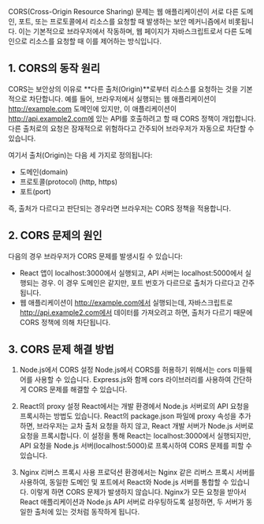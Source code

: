 CORS(Cross-Origin Resource Sharing) 문제는 웹 애플리케이션이 서로 다른 도메인, 포트, 또는 프로토콜에서 리소스를 요청할 때 발생하는 보안 메커니즘에서 비롯됩니다. 이는 기본적으로 브라우저에서 작동하며, 웹 페이지가 자바스크립트로서 다른 도메인으로 리소스를 요청할 때 이를 제어하는 방식입니다.

## 1. CORS의 동작 원리
CORS는 보안상의 이유로 **다른 출처(Origin)**로부터 리소스를 요청하는 것을 기본적으로 차단합니다. 예를 들어, 브라우저에서 실행되는 웹 애플리케이션이 http://example.com 도메인에 있지만, 이 애플리케이션이 http://api.example2.com에 있는 API를 호출하려고 할 때 CORS 정책이 개입합니다. 다른 출처로의 요청은 잠재적으로 위험하다고 간주되어 브라우저가 자동으로 차단할 수 있습니다.

여기서 출처(Origin)는 다음 세 가지로 정의됩니다:
- 도메인(domain)
- 프로토콜(protocol) (http, https)
- 포트(port)

즉, 출처가 다르다고 판단되는 경우라면 브라우저는 CORS 정책을 적용합니다.

## 2. CORS 문제의 원인
다음의 경우 브라우저가 CORS 문제를 발생시킬 수 있습니다:
- React 앱이 localhost:3000에서 실행되고, API 서버는 localhost:5000에서 실행되는 경우. 이 경우 도메인은 같지만, 포트 번호가 다르므로 출처가 다르다고 간주됩니다.
- 웹 애플리케이션이 http://example.com에서 실행되는데, 자바스크립트로 http://api.example2.com에서 데이터를 가져오려고 하면, 출처가 다르기 때문에 CORS 정책에 의해 차단됩니다.

## 3. CORS 문제 해결 방법

1. Node.js에서 CORS 설정
Node.js에서 CORS를 허용하기 위해서는 cors 미들웨어를 사용할 수 있습니다. Express.js와 함께 cors 라이브러리를 사용하여 간단하게 CORS 문제를 해결할 수 있습니다.
2. React의 proxy 설정
React에서는 개발 환경에서 Node.js 서버로의 API 요청을 프록시하는 방법도 있습니다. React의 package.json 파일에 proxy 속성을 추가하면, 브라우저는 교차 출처 요청을 하지 않고, React 개발 서버가 Node.js 서버로 요청을 프록시합니다.
이 설정을 통해 React는 localhost:3000에서 실행되지만, API 요청을 Node.js 서버(localhost:5000)로 프록시하여 CORS 문제를 피할 수 있습니다.

3. Nginx 리버스 프록시 사용
프로덕션 환경에서는 Nginx 같은 리버스 프록시 서버를 사용하여, 동일한 도메인 및 포트에서 React와 Node.js 서버를 통합할 수 있습니다. 이렇게 하면 CORS 문제가 발생하지 않습니다. Nginx가 모든 요청을 받아서 React 애플리케이션과 Node.js API 서버로 라우팅하도록 설정하면, 두 서버가 동일한 출처에 있는 것처럼 동작하게 됩니다.
